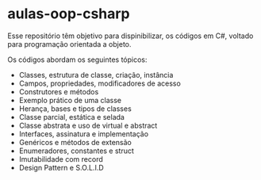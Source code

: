 # aulas-oop-csharp

Esse repositório têm objetivo para dispinibilizar, os códigos em C#, voltado para programação orientada a objeto.

Os códigos abordam os seguintes tópicos:

- Classes, estrutura de classe, criação, instância
- Campos, propriedades, modificadores de acesso
- Construtores e métodos
- Exemplo prático de uma classe 
- Herança, bases e tipos de classes
- Classe parcial, estática e selada
- Classe abstrata e uso de virtual e abstract
- Interfaces, assinatura e implementação
- Genéricos e métodos de extensão
- Enumeradores, constantes e struct
- Imutabilidade com record
- Design Pattern e S.O.L.I.D

